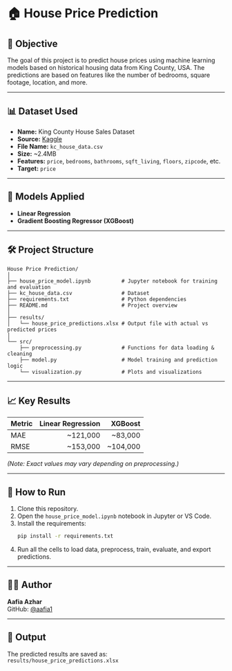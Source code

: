
# 🏠 House Price Prediction

## 🎯 Objective

The goal of this project is to predict house prices using machine learning models based on historical housing data from King County, USA. The predictions are based on features like the number of bedrooms, square footage, location, and more.

---

## 📊 Dataset Used

- **Name:** King County House Sales Dataset  
- **Source:** [Kaggle](https://www.kaggle.com/datasets/harlfoxem/housesalesprediction)  
- **File Name:** `kc_house_data.csv`  
- **Size:** ~2.4MB  
- **Features:** `price`, `bedrooms`, `bathrooms`, `sqft_living`, `floors`, `zipcode`, etc.  
- **Target:** `price`

---

## 🧠 Models Applied

- **Linear Regression**
- **Gradient Boosting Regressor (XGBoost)**

---

## 🛠 Project Structure

```
House Price Prediction/
│
├── house_price_model.ipynb          # Jupyter notebook for training and evaluation
├── kc_house_data.csv                # Dataset
├── requirements.txt                 # Python dependencies
├── README.md                        # Project overview
│
├── results/
│   └── house_price_predictions.xlsx # Output file with actual vs predicted prices
│
└── src/
    ├── preprocessing.py             # Functions for data loading & cleaning
    ├── model.py                     # Model training and prediction logic
    └── visualization.py             # Plots and visualizations
```

---

## 📈 Key Results

| Metric            | Linear Regression | XGBoost |
|-------------------|------------------:|--------:|
| MAE               | ~121,000          | ~83,000 |
| RMSE              | ~153,000          | ~104,000 |

*(Note: Exact values may vary depending on preprocessing.)*

---

## 📌 How to Run

1. Clone this repository.
2. Open the `house_price_model.ipynb` notebook in Jupyter or VS Code.
3. Install the requirements:
   ```bash
   pip install -r requirements.txt
   ```
4. Run all the cells to load data, preprocess, train, evaluate, and export predictions.

---

## 👩‍💻 Author

**Aafia Azhar**  
GitHub: [@aafia1](https://github.com/aafia1)

---

## 📁 Output

The predicted results are saved as:  
`results/house_price_predictions.xlsx`
